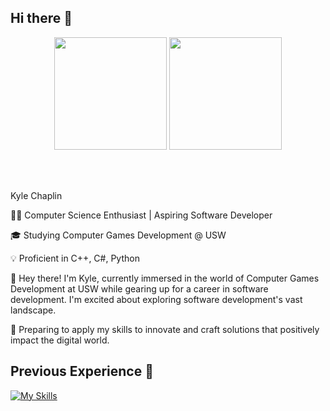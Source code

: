 ## Hi there 👋

<div align="center">
  <img height="180em" src="https://github-readme-stats.vercel.app/api?username=deChaplin&show_icons=true&theme=dark" />
  <img height="180em" src="https://github-readme-stats.vercel.app/api/top-langs/?username=deChaplin&size_weight=0.5&count_weight=0.5&theme=dark"/>
</div>

<br></br>
<div align="left">

Kyle Chaplin

👨‍💻 Computer Science Enthusiast | Aspiring Software Developer

🎓 Studying Computer Games Development @ USW

💡 Proficient in C++, C#, Python

👋 Hey there! I'm Kyle, currently immersed in the world of Computer Games Development at USW while gearing up for a career in software development. I'm excited about exploring software development's vast landscape. 

🤞 Preparing to apply my skills to innovate and craft solutions that positively impact the digital world.

</div>

## Previous Experience 📒
[![My Skills](https://skillicons.dev/icons?i=cpp,cs,py,unity,unreal,js,html,css)](https://skillicons.dev)
